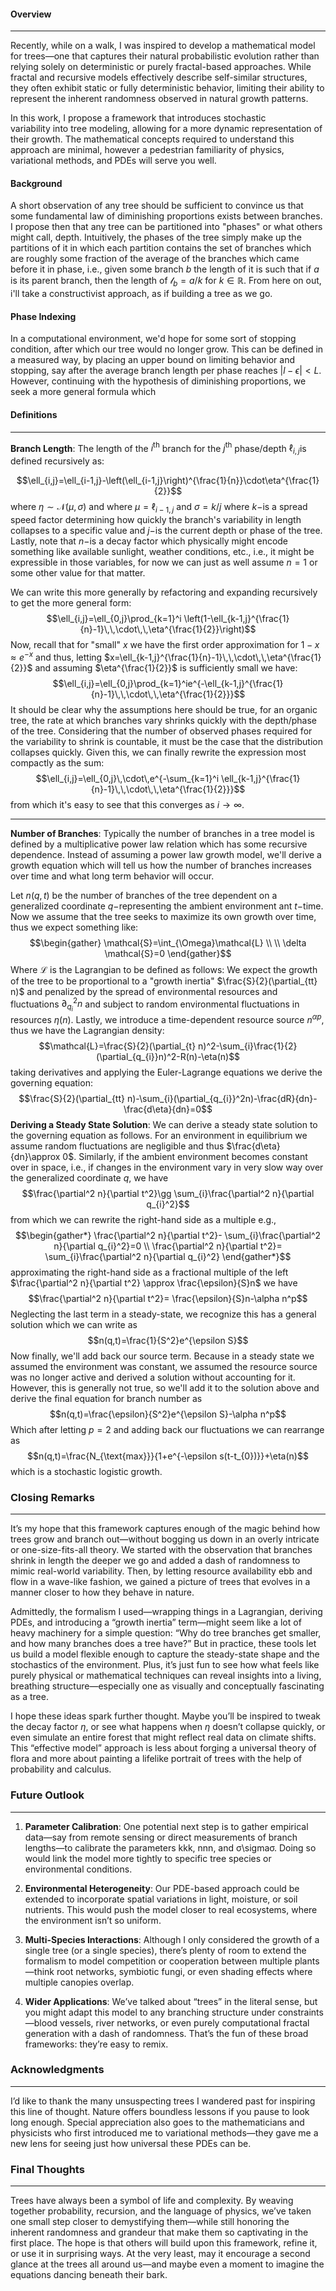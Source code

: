 #### Overview
---
Recently, while on a walk, I was inspired to develop a mathematical model for trees—one that captures their natural probabilistic evolution rather than relying solely on deterministic or purely fractal-based approaches. While fractal and recursive models effectively describe self-similar structures, they often exhibit static or fully deterministic behavior, limiting their ability to represent the inherent randomness observed in natural growth patterns.

In this work, I propose a framework that introduces stochastic variability into tree modeling, allowing for a more dynamic representation of their growth. The mathematical concepts required to understand this approach are minimal, however a pedestrian familiarity of physics, variational methods, and PDEs will serve you well.

#### Background
A short observation of any tree should be sufficient to convince us that some fundamental law of diminishing proportions exists between branches. I propose then that any tree can be partitioned into "phases" or what others might call, depth. Intuitively, the phases of the tree simply make up the partitions of it in which each partition contains the set of branches which are roughly some fraction of the average of the branches which came before it in phase, i.e., given some branch $b$ the length of it is such that if $a$ is its parent branch, then the length of $\mathcal{l}_{b}=a/k$ for $k\in\mathbb{R}$. From here on out, i'll take a constructivist approach, as if building a tree as we go.

#### Phase Indexing
In a computational environment, we'd hope for some sort of stopping condition, after which our tree would no longer grow. This can be defined in a measured way, by placing an upper bound on limiting behavior and stopping, say after the average branch length per phase reaches $|l-\epsilon|\lt L$. However, continuing with the hypothesis of diminishing proportions, we seek a more general formula which  

#### Definitions
---
**Branch Length**: The length of the $i^{\text{th}}$ branch for the $j^{\text{th}}$ phase/depth $\ell_{i,j}$is defined recursively as: 

$$\ell_{i,j}=\ell_{i-1,j}-\left(\ell_{i-1,j}\right)^{\frac{1}{n}}\cdot\eta^{\frac{1}{2}}$$ where $\eta\sim\mathcal{N}(\mu,\sigma)$ and where $\mu=\ell_{i-1,j}$ and $\sigma=k/j$ where $k-$is a spread speed factor determining how quickly the branch's variability in length collapses to a specific value and $j-$is the current depth or phase of the tree. Lastly, note that $n-$is a decay factor which physically might encode something like available sunlight, weather conditions, etc., i.e., it might be expressible in those variables, for now we can just as well assume $n=1$ or some other value for that matter.  

We can write this more generally by refactoring and expanding recursively to get the more general form: $$\ell_{i,j}=\ell_{0,j}\prod_{k=1}^i \left(1-\ell_{k-1,j}^{\frac{1}{n}-1}\,\,\cdot\,\,\eta^{\frac{1}{2}}\right)$$Now, recall that for "small" $x$ we have the first order approximation for $1-x\approx e^{-x}$ and thus, letting $x=\ell_{k-1,j}^{\frac{1}{n}-1}\,\,\cdot\,\,\eta^{\frac{1}{2}}$ and assuming $\eta^{\frac{1}{2}}$ is sufficiently small we have: $$\ell_{i,j}=\ell_{0,j}\prod_{k=1}^ie^{-\ell_{k-1,j}^{\frac{1}{n}-1}\,\,\cdot\,\,\eta^{\frac{1}{2}}}$$It should be clear why the assumptions here should be true, for an organic tree, the rate at which branches vary shrinks quickly with the depth/phase of the tree. Considering that the number of observed phases required for the variability to shrink is countable, it must be the case that the distribution collapses quickly. Given this, we can finally rewrite the expression most compactly as the sum: $$\ell_{i,j}=\ell_{0,j}\,\cdot\,e^{-\sum_{k=1}^i \ell_{k-1,j}^{\frac{1}{n}-1}\,\,\cdot\,\,\eta^{\frac{1}{2}}}$$from which it's easy to see that this converges as $i\to\infty$. 

---
**Number of Branches**: Typically the number of branches in a tree model is defined by a multiplicative power law relation which has some recursive dependence. Instead of assuming a power law growth model, we'll derive a growth equation which will tell us how the number of branches increases over time and what long term behavior will occur.

Let $n(q,t)$ be the number of branches of the tree dependent on a generalized coordinate $q-$representing the ambient environment ant $t-$time. Now we assume that the tree seeks to maximize its own growth over time, thus we expect something like: $$\begin{gather}
\mathcal{S}=\int_{\Omega}\mathcal{L} \\ \\ \delta \mathcal{S}=0 
\end{gather}$$Where $\mathcal{L}$ is the Lagrangian to be defined as follows: We expect the growth of the tree to be proportional to a "growth inertia" $\frac{S}{2}(\partial_{tt} n)$ and penalized by the spread of environmental resources and fluctuations $\partial_{q_{i}}^2n$ and subject to random environmental fluctuations in resources $\eta(n)$. Lastly, we introduce a time-dependent resource source $n^{\alpha p}$, thus we have the Lagrangian density: $$\mathcal{L}=\frac{S}{2}(\partial_{t} n)^2-\sum_{i}\frac{1}{2}(\partial_{q_{i}}n)^2-R(n)-\eta(n)$$taking derivatives and applying the Euler-Lagrange equations we derive the governing equation: $$\frac{S}{2}(\partial_{tt} n)-\sum_{i}(\partial_{q_{i}}^2n)-\frac{dR}{dn}-\frac{d\eta}{dn}=0$$**Deriving a Steady State Solution**: We can derive a steady state solution to the governing equation as follows. For an environment in equilibrium we assume random fluctuations are negligible and thus $\frac{d\eta}{dn}\approx 0$. Similarly, if the ambient environment becomes constant over in space, i.e., if changes in the environment vary in very slow way over the generalized coordinate $q$, we have $$\frac{\partial^2 n}{\partial t^2}\gg \sum_{i}\frac{\partial^2 n}{\partial q_{i}^2}$$from which we can rewrite the right-hand side as a multiple e.g., $$\begin{gather*}
\frac{\partial^2 n}{\partial t^2}- \sum_{i}\frac{\partial^2 n}{\partial q_{i}^2}=0 \\
\frac{\partial^2 n}{\partial t^2}= \sum_{i}\frac{\partial^2 n}{\partial q_{i}^2}
\end{gather*}$$approximating the right-hand side as a fractional multiple of the left $\frac{\partial^2 n}{\partial t^2} \approx \frac{\epsilon}{S}n$ we have $$\frac{\partial^2 n}{\partial t^2}= \frac{\epsilon}{S}n-\alpha n^p$$
Neglecting the last term in a steady-state, we recognize this has a general solution which we can write as $$n(q,t)=\frac{1}{S^2}e^{\epsilon S}$$Now finally, we'll add back our source term. Because in a steady state we assumed the environment was constant, we assumed the resource source was no longer active and derived a solution without accounting for it. However, this is generally not true, so we'll add it to the solution above and derive the final equation for branch number as $$n(q,t)=\frac{\epsilon}{S^2}e^{\epsilon S}-\alpha n^p$$
Which after letting $p=2$ and adding back our fluctuations we can rearrange as $$n(q,t)=\frac{N_{\text{max}}}{1+e^{-\epsilon s(t-t_{0})}}+\eta(n)$$
which is a stochastic logistic growth.

### Closing Remarks

---

It’s my hope that this framework captures enough of the magic behind how trees grow and branch out—without bogging us down in an overly intricate or one-size-fits-all theory. We started with the observation that branches shrink in length the deeper we go and added a dash of randomness to mimic real-world variability. Then, by letting resource availability ebb and flow in a wave-like fashion, we gained a picture of trees that evolves in a manner closer to how they behave in nature.

Admittedly, the formalism I used—wrapping things in a Lagrangian, deriving PDEs, and introducing a “growth inertia” term—might seem like a lot of heavy machinery for a simple question: “Why do tree branches get smaller, and how many branches does a tree have?” But in practice, these tools let us build a model flexible enough to capture the steady-state shape and the stochastics of the environment. Plus, it’s just fun to see how what feels like purely physical or mathematical techniques can reveal insights into a living, breathing structure—especially one as visually and conceptually fascinating as a tree.

I hope these ideas spark further thought. Maybe you’ll be inspired to tweak the decay factor $\eta$, or see what happens when $\eta$ doesn’t collapse quickly, or even simulate an entire forest that might reflect real data on climate shifts. This “effective model” approach is less about forging a universal theory of flora and more about painting a lifelike portrait of trees with the help of probability and calculus.

### Future Outlook

---

1. **Parameter Calibration**: One potential next step is to gather empirical data—say from remote sensing or direct measurements of branch lengths—to calibrate the parameters kkk, nnn, and σ\sigmaσ. Doing so would link the model more tightly to specific tree species or environmental conditions.
    
2. **Environmental Heterogeneity**: Our PDE-based approach could be extended to incorporate spatial variations in light, moisture, or soil nutrients. This would push the model closer to real ecosystems, where the environment isn’t so uniform.
    
3. **Multi-Species Interactions**: Although I only considered the growth of a single tree (or a single species), there’s plenty of room to extend the formalism to model competition or cooperation between multiple plants—think root networks, symbiotic fungi, or even shading effects where multiple canopies overlap.
    
4. **Wider Applications**: We’ve talked about “trees” in the literal sense, but you might adapt this model to any branching structure under constraints—blood vessels, river networks, or even purely computational fractal generation with a dash of randomness. That’s the fun of these broad frameworks: they’re easy to remix.
    

### Acknowledgments

---

I’d like to thank the many unsuspecting trees I wandered past for inspiring this line of thought. Nature offers boundless lessons if you pause to look long enough. Special appreciation also goes to the mathematicians and physicists who first introduced me to variational methods—they gave me a new lens for seeing just how universal these PDEs can be.

### Final Thoughts

---

Trees have always been a symbol of life and complexity. By weaving together probability, recursion, and the language of physics, we’ve taken one small step closer to demystifying them—while still honoring the inherent randomness and grandeur that make them so captivating in the first place. The hope is that others will build upon this framework, refine it, or use it in surprising ways. At the very least, may it encourage a second glance at the trees all around us—and maybe even a moment to imagine the equations dancing beneath their bark.